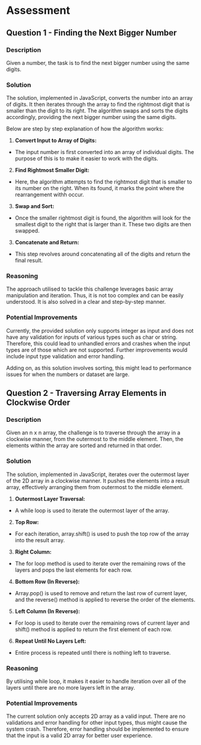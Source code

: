 # Assessment

## Question 1 - Finding the Next Bigger Number

### Description

Given a number, the task is to find the next bigger number using the same digits.

### Solution

The solution, implemented in JavaScript, converts the number into an array of digits. It then iterates through the array to find the rightmost digit that is smaller than the digit to its right. The algorithm swaps and sorts the digits accordingly, providing the next bigger number using the same digits.

Below are step by step explanation of how the algorithm works:

1. **Convert Input to Array of Digits:**

- The input number is first converted into an array of individual digits. The purpose of this is to
  make it easier to work with the digits.

2. **Find Rightmost Smaller Digit:**

- Here, the algorithm attempts to find the rightmost digit that is smaller to its number on the right.
  When its found, it marks the point where the rearrangement withh occur.

3. **Swap and Sort:**

- Once the smaller rightmost digit is found, the algorithm will look for the smallest digit to the right
  that is larger than it. These two digits are then swapped.

3. **Concatenate and Return:**

- This step revolves around concatenating all of the digits and return the final result.

### Reasoning

The approach utilised to tackle this challenge leverages basic array manipulation and iteration. Thus, it is not too complex and can be easily understood. It is also solved in a clear and step-by-step manner.

### Potential Improvements

Currently, the provided solution only supports integer as input and does not have any validation for inputs of various types such as char or string. Therefore, this could lead to unhandled errors and crashes when the input types are of those which are not supported. Further improvements would include input type validation and error handling.

Adding on, as this solution involves sorting, this might lead to performance issues for when the numbers or dataset are large.

## Question 2 - Traversing Array Elements in Clockwise Order

### Description

Given an n x n array, the challenge is to traverse through the array in a clockwise manner, from the outermost to the middle element. Then, the elements within the array are sorted and returned in that order.

### Solution

The solution, implemented in JavaScript, iterates over the outermost layer of the 2D array in a clockwise manner. It pushes the elements into a result array, effectively arranging them from outermost to the middle element.

1. **Outermost Layer Traversal:**

- A while loop is used to iterate the outermost layer of the array.

2. **Top Row:**

- For each iteration, array.shift() is used to push the top row of the array into the result array.

3. **Right Column:**

- The for loop method is used to iterate over the remaining rows of the layers and pops the last elements
  for each row.

4. **Bottom Row (In Reverse):**

- Array.pop() is used to remove and return the last row of current layer, and the reverse() method is
  applied to reverse the order of the elements.

5. **Left Column (In Reverse):**

- For loop is used to iterate over the remaining rows of current layer and shift() method is applied to
  return the first element of each row.

6. **Repeat Until No Layers Left:**

- Entire process is repeated until there is nothing left to traverse.

### Reasoning

By utilising while loop, it makes it easier to handle iteration over all of the layers until there are no more layers left in the array.

### Potential Improvements

The current solution only accepts 2D array as a valid input. There are no validations and error handling for other input types, thus might cause the system crash. Therefore, error handling should be implemented to ensure that the input is a valid 2D array for better user experience.
